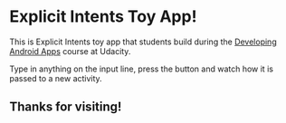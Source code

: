 # Explicit Intents Toy App!

This is Explicit Intents toy app that students build during the [Developing Android Apps](https://www.udacity.com/course/new-android-fundamentals--ud851) course at Udacity.

Type in anything on the input line, press the button and watch how it is passed to a new activity.

## Thanks for visiting!